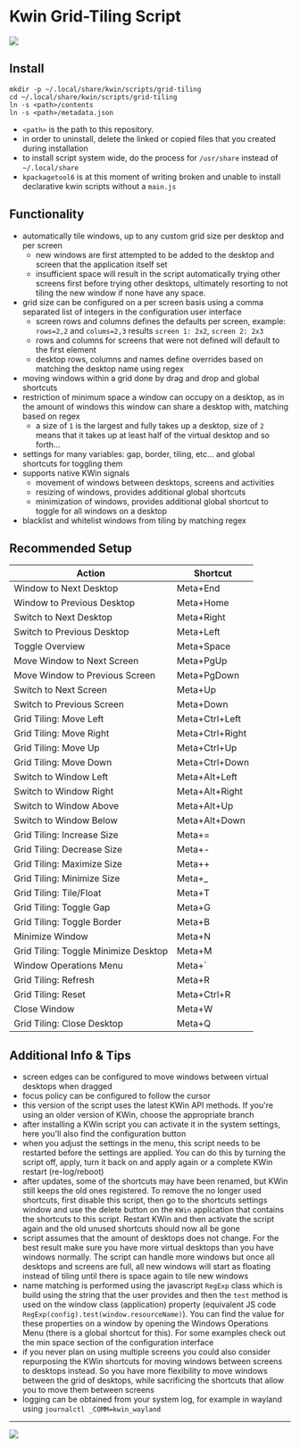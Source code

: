 # Kwin Grid-Tiling Script

[![](https://img.youtube.com/vi/N1Bg-H9Lpzs/maxresdefault.jpg)](https://youtu.be/N1Bg-H9Lpzs)

## Install

```
mkdir -p ~/.local/share/kwin/scripts/grid-tiling
cd ~/.local/share/kwin/scripts/grid-tiling
ln -s <path>/contents
ln -s <path>/metadata.json
```

- `<path>` is the path to this repository.
- in order to uninstall, delete the linked or copied files that you created during installation
- to install script system wide, do the process for `/usr/share` instead of `~/.local/share`
- `kpackagetool6` is at this moment of writing broken and unable to install declarative kwin scripts without a `main.js`

## Functionality

- automatically tile windows, up to any custom grid size per desktop and per screen
  - new windows are first attempted to be added to the desktop and screen that the application itself set
  - insufficient space will result in the script automatically trying other screens first before trying other desktops, ultimately resorting to not tiling the new window if none have any space.
- grid size can be configured on a per screen basis using a comma separated list of integers in the configuration user interface
  - screen rows and columns defines the defaults per screen, example: `rows=2,2` and `colums=2,3` results `screen 1: 2x2`, `screen 2: 2x3`
  - rows and columns for screens that were not defined will default to the first element
  - desktop rows, columns and names define overrides based on matching the desktop name using regex
- moving windows within a grid done by drag and drop and global shortcuts
- restriction of minimum space a window can occupy on a desktop, as in the amount of windows this window can share a desktop with, matching based on regex
  - a size of `1` is the largest and fully takes up a desktop, size of `2` means that it takes up at least half of the virtual desktop and so forth...
- settings for many variables: gap, border, tiling, etc... and global shortcuts for toggling them
- supports native KWin signals
  - movement of windows between desktops, screens and activities
  - resizing of windows, provides additional global shortcuts
  - minimization of windows, provides additional global shortcut to toggle for all windows on a desktop
- blacklist and whitelist windows from tiling by matching regex

## Recommended Setup

| Action                               | Shortcut        |
| ------------------------------------ | --------------- |
| Window to Next Desktop               | Meta+End        |
| Window to Previous Desktop           | Meta+Home       |
| Switch to Next Desktop               | Meta+Right      |
| Switch to Previous Desktop           | Meta+Left       |
| Toggle Overview                      | Meta+Space      |
| Move Window to Next Screen           | Meta+PgUp       |
| Move Window to Previous Screen       | Meta+PgDown     |
| Switch to Next Screen                | Meta+Up         |
| Switch to Previous Screen            | Meta+Down       |
| Grid Tiling: Move Left               | Meta+Ctrl+Left  |
| Grid Tiling: Move Right              | Meta+Ctrl+Right |
| Grid Tiling: Move Up                 | Meta+Ctrl+Up    |
| Grid Tiling: Move Down               | Meta+Ctrl+Down  |
| Switch to Window Left                | Meta+Alt+Left   |
| Switch to Window Right               | Meta+Alt+Right  |
| Switch to Window Above               | Meta+Alt+Up     |
| Switch to Window Below               | Meta+Alt+Down   |
| Grid Tiling: Increase Size           | Meta+=          |
| Grid Tiling: Decrease Size           | Meta+-          |
| Grid Tiling: Maximize Size           | Meta++          |
| Grid Tiling: Minimize Size           | Meta+\_         |
| Grid Tiling: Tile/Float              | Meta+T          |
| Grid Tiling: Toggle Gap              | Meta+G          |
| Grid Tiling: Toggle Border           | Meta+B          |
| Minimize Window                      | Meta+N          |
| Grid Tiling: Toggle Minimize Desktop | Meta+M          |
| Window Operations Menu               | Meta+`          |
| Grid Tiling: Refresh                 | Meta+R          |
| Grid Tiling: Reset                   | Meta+Ctrl+R     |
| Close Window                         | Meta+W          |
| Grid Tiling: Close Desktop           | Meta+Q          |

## Additional Info & Tips

- screen edges can be configured to move windows between virtual desktops when dragged
- focus policy can be configured to follow the cursor
- this version of the script uses the latest KWin API methods. If you're using an older version of KWin, choose the appropriate branch
- after installing a KWin script you can activate it in the system settings, here you'll also find the configuration button
- when you adjust the settings in the menu, this script needs to be restarted before the settings are applied. You can do this by turning the script off, apply, turn it back on and apply again or a complete KWin restart (re-log/reboot)
- after updates, some of the shortcuts may have been renamed, but KWin still keeps the old ones registered. To remove the no longer used shortcuts, first disable this script, then go to the shortcuts settings window and use the delete button on the `KWin` application that contains the shortcuts to this script. Restart KWin and then activate the script again and the old unused shortcuts should now all be gone
- script assumes that the amount of desktops does not change. For the best result make sure you have more virtual desktops than you have windows normally. The script can handle more windows but once all desktops and screens are full, all new windows will start as floating instead of tiling until there is space again to tile new windows
- name matching is performed using the javascript `RegExp` class which is build using the string that the user provides and then the `test` method is used on the window class (application) property (equivalent JS code `RegExp(config).test(window.resourceName)`). You can find the value for these properties on a window by opening the Windows Operations Menu (there is a global shortcut for this). For some examples check out the min space section of the configuration interface
- if you never plan on using multiple screens you could also consider repurposing the KWin shortcuts for moving windows between screens to desktops instead. So you have more flexibility to move windows between the grid of desktops, while sacrificing the shortcuts that allow you to move them between screens
- logging can be obtained from your system log, for example in wayland using `journalctl _COMM=kwin_wayland`

---

[![](https://www.paypalobjects.com/en_US/i/btn/btn_donate_SM.gif)](https://www.paypal.com/donate/?hosted_button_id=BUNHJLSFY78PC)